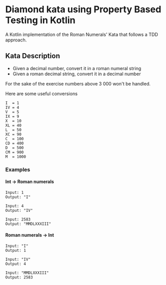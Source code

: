 # Diamond kata using Property Based Testing in Kotlin

A Kotlin implementation of the Roman Numerals' Kata that follows a TDD approach. 

## Kata Description

 - Given a decimal number, convert it in a roman numeral string
 - Given a roman decimal string, convert it in a decimal number

For the sake of the exercise numbers above 3 000 won't be handled.

Here are some useful conversions
```
I  = 1
IV = 4
V  = 5
IX = 9
X  = 10
XL = 40
L  = 50
XC = 90
C  = 100
CD = 400
D  = 500
CM = 900
M  = 1000
```

### Examples
#### Int → Roman numerals
```
Input: 1
Output: "I"

Input: 4
Output: "IV"

Input: 2583
Output: "MMDLXXXIII"
```

#### Roman numerals → Int

```
Input: "I"
Output: 1

Input: "IV"
Output: 4

Input: "MMDLXXXIII"
Output: 2583
```